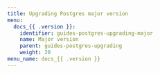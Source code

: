 ```yaml
---
title: Upgrading Postgres major version
menu:
  docs_{{ .version }}:
    identifier: guides-postgres-upgrading-major
    name: Major version
    parent: guides-postgres-upgrading
    weight: 20
menu_name: docs_{{ .version }}
---
```


